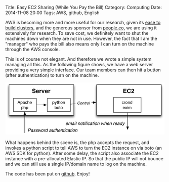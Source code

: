 Title: Easy EC2 Sharing (While You Pay the Bill)
Category: Computing
Date: 2014-11-08 20:00
Tags: AWS, github, English

AWS is becoming more and more useful for our research, given its [ease to build clusters](https://grapeot.me/easy-and-cheap-cluster-building-on-aws.html), and the generous sponsor from [people.co](http://blog.people.co/?p=90), we are using it extensively for research.
To save cost, we definitely want to shut the machines down when they are not in use.
However, the fact that I am the "manager" who pays the bill also means only I can turn on the machine through the AWS console.

This is of course not elegant. 
And therefore we wrote a simple system managing all this.
As the following figure shows, we have a web server providing a very simple interface.
Our team members can then hit a button (after authentication) to turn on the machine.

![System framework](https://raw.githubusercontent.com/grapeot/AWSControl/master/framework.png)

What happens behind the scene is, the php accepts the request, and invokes a python script to tell AWS to turn the EC2 instance on via boto (an AWS SDK for python).
After some delay, the script also associate the EC2 instance with a pre-allocated Elastic IP. 
So that the public IP will not bounce and we can still use a single IP/domain name to log on the machine.

The code has been put on [github](https://github.com/grapeot/AWSControl). Enjoy!